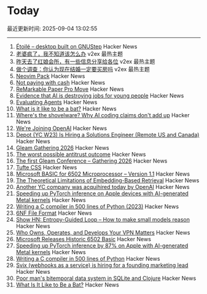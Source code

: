 # Today

最近更新时间: 2025-09-04 13:02:55

--- 
1. [Étoilé – desktop built on GNUStep](http://etoileos.com/) Hacker News
2. [老婆疯了，我不知道该怎么办](https://www.v2ex.com/t/1156983) v2ex 最热主题
3. [昨天去了红娘会所，有一些信息分享给各位](https://www.v2ex.com/t/1156960) v2ex 最热主题
4. [做个调查：你认为现在结婚一定要买房吗](https://www.v2ex.com/t/1156950) v2ex 最热主题
5. [Neovim Pack](https://neovim.io/doc/user/pack.html#vim.pack) Hacker News
6. [Not paying with cash](https://rubenerd.com/not-paying-with-cash/) Hacker News
7. [ReMarkable Paper Pro Move](https://remarkable.com/products/remarkable-paper/pro-move) Hacker News
8. [Evidence that AI is destroying jobs for young people](https://www.derekthompson.org/p/the-evidence-that-ai-is-destroying) Hacker News
9. [Evaluating Agents](https://aunhumano.com/index.php/2025/09/03/on-evaluating-agents/) Hacker News
10. [What is it like to be a bat?](https://en.wikipedia.org/wiki/What_Is_It_Like_to_Be_a_Bat%3F) Hacker News
11. [Where's the shovelware? Why AI coding claims don't add up](https://mikelovesrobots.substack.com/p/wheres-the-shovelware-why-ai-coding) Hacker News
12. [We're Joining OpenAI](https://www.alexcodes.app/blog/alex-team-joins-openai) Hacker News
13. [Depot (YC W23) Is Hiring a Solutions Engineer (Remote US and Canada)](https://www.ycombinator.com/companies/depot/jobs/U54HGtn-solutions-engineer) Hacker News
14. [Gleam Gathering 2026](https://gleamgathering.com/) Hacker News
15. [The worst possible antitrust outcome](https://pluralistic.net/2025/09/03/unpunishing-process/) Hacker News
16. [The first Gleam Conference – Gathering 2026](https://gleamgathering.com/) Hacker News
17. [Tufte CSS](https://edwardtufte.github.io/tufte-css/) Hacker News
18. [Microsoft BASIC for 6502 Microprocessor – Version 1.1](https://github.com/microsoft/BASIC-M6502) Hacker News
19. [The Theoretical Limitations of Embedding-Based Retrieval](https://www.alphaxiv.org/abs/2508.21038v1) Hacker News
20. [Another YC company was acquihired today by OpenAI](https://www.alexcodes.app/blog/alex-team-joins-openai) Hacker News
21. [Speeding up PyTorch inference on Apple devices with AI-generated Metal kernels](https://gimletlabs.ai/blog/ai-generated-metal-kernels) Hacker News
22. [Writing a C compiler in 500 lines of Python (2023)](https://vgel.me/posts/c500/) Hacker News
23. [6NF File Format](https://habr.com/en/articles/942516/) Hacker News
24. [Show HN: Entropy-Guided Loop – How to make small models reason](https://github.com/monostate/weave-logprobs-reasoning-loop) Hacker News
25. [Who Owns, Operates, and Develops Your VPN Matters](https://www.opentech.fund/news/who-owns-operates-and-develops-your-vpn-matters-an-analysis-of-transparency-vs-anonymity-in-the-vpn-ecosystem-and-implications-for-users/) Hacker News
26. [Microsoft Releases Historic 6502 Basic](https://github.com/microsoft/BASIC-M6502) Hacker News
27. [Speeding up PyTorch inference by 87% on Apple with AI-generated Metal kernels](https://gimletlabs.ai/blog/ai-generated-metal-kernels) Hacker News
28. [Writing a C compiler in 500 lines of Python](https://vgel.me/posts/c500/) Hacker News
29. [Svix (webhooks as a service) is hiring for a founding marketing lead](https://www.svix.com/careers/?ashby_jid=ca9d34d5-94c9-4729-836a-423725ee8b22) Hacker News
30. [Poor man's bitemporal data system in SQLite and Clojure](https://www.evalapply.org/posts/poor-mans-time-oriented-data-system/index.html) Hacker News
31. [What Is It Like to Be a Bat?](https://en.wikipedia.org/wiki/What_Is_It_Like_to_Be_a_Bat%3F) Hacker News
